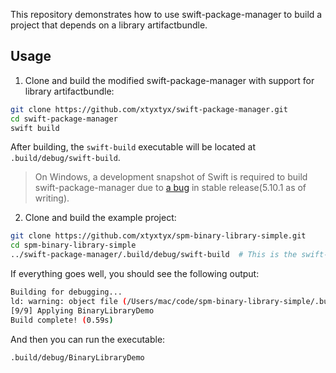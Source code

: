 This repository demonstrates how to use swift-package-manager to build a project that depends on a library artifactbundle.

## Usage

1. Clone and build the modified swift-package-manager with support for library artifactbundle:

```sh
git clone https://github.com/xtyxtyx/swift-package-manager.git
cd swift-package-manager
swift build
```

After building, the `swift-build` executable will be located at `.build/debug/swift-build`.

> On Windows, a development snapshot of Swift is required to build swift-package-manager due to [a bug](https://github.com/swiftlang/swift-package-manager/issues/7410)
in stable release(5.10.1 as of writing). 

2. Clone and build the example project:

```sh
git clone https://github.com/xtyxtyx/spm-binary-library-simple.git
cd spm-binary-library-simple
../swift-package-manager/.build/debug/swift-build  # This is the swift-build executable built in step 1
```

If everything goes well, you should see the following output:

```sh
Building for debugging...
ld: warning: object file (/Users/mac/code/spm-binary-library-simple/.build/arm64-apple-macosx/debug/libtest.a[2](libtest.o)) was built for newer 'macOS' version (15.0) than being linked (11.0)
[9/9] Applying BinaryLibraryDemo
Build complete! (0.59s)
```

And then you can run the executable:

```sh
.build/debug/BinaryLibraryDemo
```
